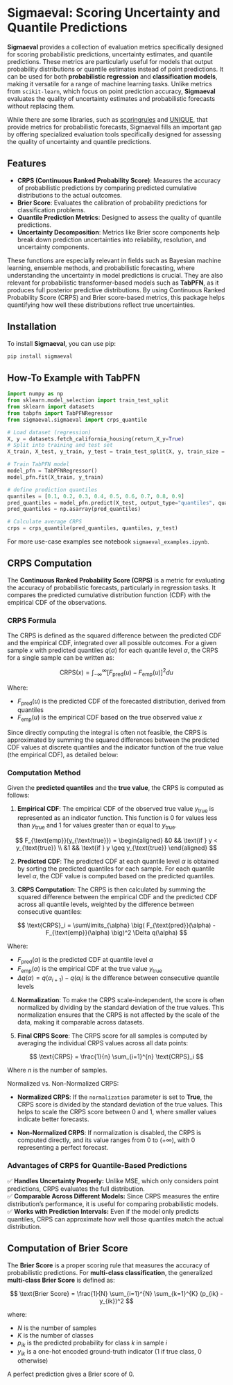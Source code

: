# Sigmaeval: Scoring Uncertainty and Quantile Predictions

 
**Sigmaeval** provides a collection of evaluation metrics specifically designed for scoring probabilistic predictions, uncertainty estimates, and quantile predictions. These metrics are particularly useful for models that output probability distributions or quantile estimates instead of point predictions. It can be used for both **probabilistic regression** and **classification models**, making it versatile for a range of machine learning tasks.  Unlike metrics from `scikit-learn`, which focus on point prediction accuracy, **Sigmaeval** evaluates the quality of uncertainty estimates and probabilistic forecasts without replacing them.

While there are some libraries, such as [scoringrules](https://github.com/frazane/scoringrules?utm_source=chatgpt.com) and [UNIQUE](https://github.com/Novartis/UNIQUE?utm_source=chatgpt.com), that provide metrics for probabilistic forecasts, Sigmaeval fills an important gap by offering specialized evaluation tools specifically designed for assessing the quality of uncertainty and quantile predictions.


## Features

- **CRPS (Continuous Ranked Probability Score)**: Measures the accuracy of probabilistic predictions by comparing predicted cumulative distributions to the actual outcomes.
- **Brier Score**: Evaluates the calibration of probability predictions for classification problems.
- **Quantile Prediction Metrics**: Designed to assess the quality of quantile predictions.
- **Uncertainty Decomposition**: Metrics like Brier score components help break down prediction uncertainties into reliability, resolution, and uncertainty components.
  
These functions are especially relevant in fields such as Bayesian machine learning, ensemble methods, and probabilistic forecasting, where understanding the uncertainty in model predictions is crucial. They are also relevant for probabilistic transformer-based models such as **TabPFN**, as it produces full posterior predictive distributions. By using Continuous Ranked Probability Score (CRPS) and Brier score-based metrics, this package helps quantifying how well these distributions reflect true uncertainties.

## Installation

To install **Sigmaeval**, you can use pip:

```bash
pip install sigmaeval
```

## How-To Example with TabPFN

```python
import numpy as np
from sklearn.model_selection import train_test_split
from sklearn import datasets
from tabpfn import TabPFNRegressor
from sigmaeval.sigmaeval import crps_quantile

# Load dataset (regression)
X, y = datasets.fetch_california_housing(return_X_y=True)
# Split into training and test set
X_train, X_test, y_train, y_test = train_test_split(X, y, train_size = 500, test_size=500, random_state=42)

# Train TabPFN model
model_pfn = TabPFNRegressor()
model_pfn.fit(X_train, y_train)

# define prediction quantiles 
quantiles = [0.1, 0.2, 0.3, 0.4, 0.5, 0.6, 0.7, 0.8, 0.9]
pred_quantiles = model_pfn.predict(X_test, output_type="quantiles", quantiles=quantiles)
pred_quantiles = np.asarray(pred_quantiles)

# Calculate average CRPS
crps = crps_quantile(pred_quantiles, quantiles, y_test)
```

For more use-case examples see notebook `sigmaeval_examples.ipynb`.



## CRPS Computation

The **Continuous Ranked Probability Score (CRPS)** is a metric for evaluating the accuracy of probabilistic forecasts, particularly in regression tasks. It compares the predicted cumulative distribution function (CDF) with the empirical CDF of the observations.

### CRPS Formula

The CRPS is defined as the squared difference between the predicted CDF and the empirical CDF, integrated over all possible outcomes. For a given sample $x$ with predicted quantiles $q(\alpha)$ for each quantile level $\alpha$, the CRPS for a single sample can be written as:

$$
\text{CRPS}(x) = \int_{-\infty}^{\infty} \left[ F_{\text{pred}}(u) - F_{\text{emp}}(u) \right]^2 du
$$

Where:
* $F_{\text{pred}}(u)$ is the predicted CDF of the forecasted distribution, derived from quantiles
* $F_{\text{emp}}(u)$ is the empirical CDF based on the true observed value $x$

Since directly computing the integral is often not feasible, the CRPS is approximated by summing the squared differences between the predicted CDF values at discrete quantiles and the indicator function of the true value (the empirical CDF), as detailed below:

### Computation Method

Given the **predicted quantiles** and the **true value**, the CRPS is computed as follows:

1. **Empirical CDF**: The empirical CDF of the observed true value $y_{\text{true}}$ is represented as an indicator function. This function is 0 for values less than $y_{\text{true}}$ and 1 for values greater than or equal to $y_{\text{true}}$.

$$
F_{\text{emp}}(y_{\text{true}}) = \begin{aligned}
&0 && \text{if } y < y_{\text{true}} \\
&1 && \text{if } y \geq y_{\text{true}}
\end{aligned}
$$

2. **Predicted CDF**: The predicted CDF at each quantile level $\alpha$ is obtained by sorting the predicted quantiles for each sample. For each quantile level $\alpha$, the CDF value is computed based on the predicted quantiles.

3. **CRPS Computation**: The CRPS is then calculated by summing the squared difference between the empirical CDF and the predicted CDF across all quantile levels, weighted by the difference between consecutive quantiles:

$$
\text{CRPS}_i = \sum\limits_{\alpha} \big( F_{\text{pred}}(\alpha) - F_{\text{emp}}(\alpha) \big)^2 \Delta q(\alpha)
$$

   Where:
   * $F_{\text{pred}}(\alpha)$ is the predicted CDF at quantile level $\alpha$
   * $F_{\text{emp}}(\alpha)$ is the empirical CDF at the true value $y_{\text{true}}$
   * $\Delta q(\alpha) = q(\alpha_{i+1}) - q(\alpha_i)$ is the difference between consecutive quantile levels

4. **Normalization**: To make the CRPS scale-independent, the score is often normalized by dividing by the standard deviation of the true values. This normalization ensures that the CRPS is not affected by the scale of the data, making it comparable across datasets.

5. **Final CRPS Score**: The CRPS score for all samples is computed by averaging the individual CRPS values across all data points:

$$
\text{CRPS} = \frac{1}{n} \sum_{i=1}^{n} \text{CRPS}_i
$$

   Where $n$ is the number of samples.

Normalized vs. Non-Normalized CRPS:

- **Normalized CRPS**: If the `normalization` parameter is set to **True**, the CRPS score is divided by the standard deviation of the true values. This helps to scale the CRPS score between 0 and 1, where smaller values indicate better forecasts.
  
- **Non-Normalized CRPS**: If normalization is disabled, the CRPS is computed directly, and its value ranges from 0 to $( +\infty )$, with 0 representing a perfect forecast.
 


### **Advantages of CRPS for Quantile-Based Predictions**

✅ **Handles Uncertainty Properly:** Unlike MSE, which only considers point predictions, CRPS evaluates the full distribution.  
✅ **Comparable Across Different Models:** Since CRPS measures the entire distribution’s performance, it is useful for comparing probabilistic models.  
✅ **Works with Prediction Intervals:** Even if the model only predicts quantiles, CRPS can approximate how well those quantiles match the actual distribution.  

## Computation of Brier Score

The **Brier Score** is a proper scoring rule that measures the accuracy of probabilistic predictions. For **multi-class classification**, the generalized **multi-class Brier Score** is defined as:

$$
\text{Brier Score} = \frac{1}{N} \sum_{i=1}^{N} \sum_{k=1}^{K} (p_{ik} - y_{ik})^2
$$

where:
* $N$ is the number of samples
* $K$ is the number of classes
* $p_{ik}$ is the predicted probability for class $k$ in sample $i$
* $y_{ik}$ is a one-hot encoded ground-truth indicator (1 if true class, 0 otherwise)

A perfect prediction gives a Brier score of 0.

